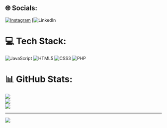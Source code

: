 
## 🌐 Socials:
[![Instagram](https://img.shields.io/badge/Instagram-%23E4405F.svg?logo=Instagram&logoColor=white)](https://instagram.com/ibb__izz) [![LinkedIn](https://www.linkedin.com/in/ibrahim-saleem-syed/) 

# 💻 Tech Stack:
![JavaScript](https://img.shields.io/badge/javascript-%23323330.svg?style=for-the-badge&logo=javascript&logoColor=%23F7DF1E) ![HTML5](https://img.shields.io/badge/html5-%23E34F26.svg?style=for-the-badge&logo=html5&logoColor=white) ![CSS3](https://img.shields.io/badge/css3-%231572B6.svg?style=for-the-badge&logo=css3&logoColor=white) ![PHP](https://img.shields.io/badge/php-%23777BB4.svg?style=for-the-badge&logo=php&logoColor=white)
# 📊 GitHub Stats:
![](https://github-readme-stats.vercel.app/api?username=ibrahim22-creator&theme=dark&hide_border=false&include_all_commits=false&count_private=false)<br/>
![](https://github-readme-streak-stats.herokuapp.com/?user=ibrahim22-creator&theme=dark&hide_border=false)<br/>
![](https://github-readme-stats.vercel.app/api/top-langs/?username=ibrahim22-creator&theme=dark&hide_border=false&include_all_commits=false&count_private=false&layout=compact)

---
[![](https://visitcount.itsvg.in/api?id=ibrahim22-creator&icon=0&color=0)](https://visitcount.itsvg.in)

<!-- Proudly created with GPRM ( https://gprm.itsvg.in ) -->
